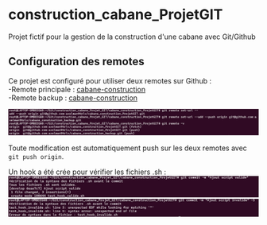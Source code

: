 # construction_cabane_ProjetGIT
Projet fictif pour la gestion de la construction d'une cabane avec Git/Github

## Configuration des remotes


Ce projet est configuré pour utiliser deux remotes sur Github :  
-Remote principale : [cabane-construction](https://github.com/axelman94rlv/cabane_construction_ProjetGIT)  
-Remote backup : [cabane-construction](https://github.com/axelman94rlv/cabane_construction_backup)  

![screenshot de la commande](images/screen1.png)  

Toute modification est automatiquement push sur les deux remotes avec `git push origin`.

Un hook a été crée pour vérifier les fichiers .sh :
![screen hook valide](images/Screen2.png)
![screen hook invalide](images/Screen3.png)


